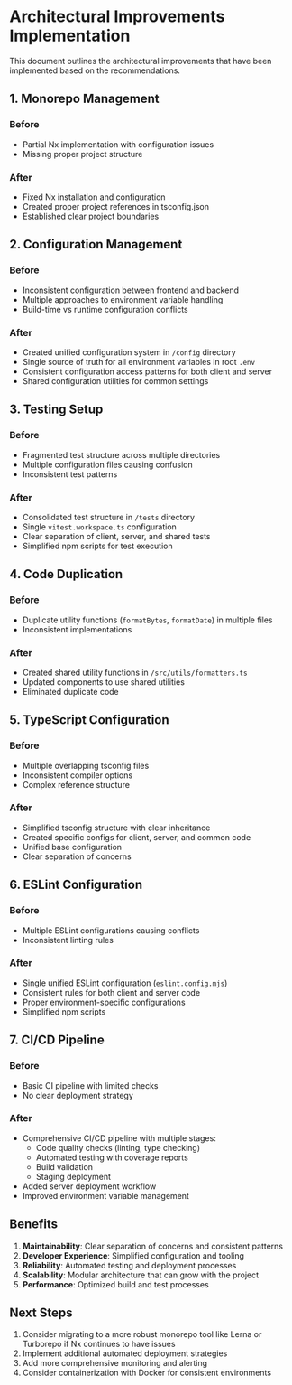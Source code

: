 # Architectural Improvements Implementation

This document outlines the architectural improvements that have been implemented based on the recommendations.

## 1. Monorepo Management

### Before
- Partial Nx implementation with configuration issues
- Missing proper project structure

### After
- Fixed Nx installation and configuration
- Created proper project references in tsconfig.json
- Established clear project boundaries

## 2. Configuration Management

### Before
- Inconsistent configuration between frontend and backend
- Multiple approaches to environment variable handling
- Build-time vs runtime configuration conflicts

### After
- Created unified configuration system in `/config` directory
- Single source of truth for all environment variables in root `.env`
- Consistent configuration access patterns for both client and server
- Shared configuration utilities for common settings

## 3. Testing Setup

### Before
- Fragmented test structure across multiple directories
- Multiple configuration files causing confusion
- Inconsistent test patterns

### After
- Consolidated test structure in `/tests` directory
- Single `vitest.workspace.ts` configuration
- Clear separation of client, server, and shared tests
- Simplified npm scripts for test execution

## 4. Code Duplication

### Before
- Duplicate utility functions (`formatBytes`, `formatDate`) in multiple files
- Inconsistent implementations

### After
- Created shared utility functions in `/src/utils/formatters.ts`
- Updated components to use shared utilities
- Eliminated duplicate code

## 5. TypeScript Configuration

### Before
- Multiple overlapping tsconfig files
- Inconsistent compiler options
- Complex reference structure

### After
- Simplified tsconfig structure with clear inheritance
- Created specific configs for client, server, and common code
- Unified base configuration
- Clear separation of concerns

## 6. ESLint Configuration

### Before
- Multiple ESLint configurations causing conflicts
- Inconsistent linting rules

### After
- Single unified ESLint configuration (`eslint.config.mjs`)
- Consistent rules for both client and server code
- Proper environment-specific configurations
- Simplified npm scripts

## 7. CI/CD Pipeline

### Before
- Basic CI pipeline with limited checks
- No clear deployment strategy

### After
- Comprehensive CI/CD pipeline with multiple stages:
  - Code quality checks (linting, type checking)
  - Automated testing with coverage reports
  - Build validation
  - Staging deployment
- Added server deployment workflow
- Improved environment variable management

## Benefits

1. **Maintainability**: Clear separation of concerns and consistent patterns
2. **Developer Experience**: Simplified configuration and tooling
3. **Reliability**: Automated testing and deployment processes
4. **Scalability**: Modular architecture that can grow with the project
5. **Performance**: Optimized build and test processes

## Next Steps

1. Consider migrating to a more robust monorepo tool like Lerna or Turborepo if Nx continues to have issues
2. Implement additional automated deployment strategies
3. Add more comprehensive monitoring and alerting
4. Consider containerization with Docker for consistent environments